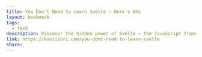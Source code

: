 ```yaml
---
title: You Don't Need to Learn Svelte – Here's Why
layout: bookmark
tags:
  - Tech
description: Discover the hidden power of Svelte – the JavaScript framework that feels like déjà vu. Uncover how Svelte simplifies web development, reimagining JS.
link: https://kaviisuri.com/you-dont-need-to-learn-svelte
share:
---
```


